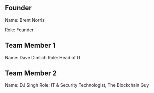 ## Founder

Name: Brent Norris

Role: Founder

## Team Member 1

Name: Dave Dimlich
Role: Head of IT

## Team Member 2

Name: DJ Singh 
Role: IT & Security Technologist, The Blockchain Guy
